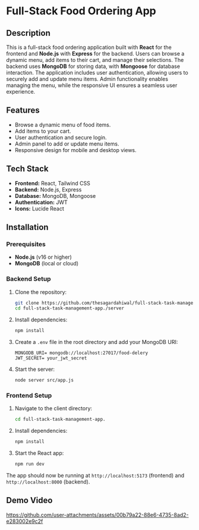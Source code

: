 # Full-Stack Food Ordering App

## Description

This is a full-stack food ordering application built with **React** for the frontend and **Node.js** with **Express** for the backend. Users can browse a dynamic menu, add items to their cart, and manage their selections. The backend uses **MongoDB** for storing data, with **Mongoose** for database interaction. The application includes user authentication, allowing users to securely add and update menu items. Admin functionality enables managing the menu, while the responsive UI ensures a seamless user experience.

## Features

- Browse a dynamic menu of food items.
- Add items to your cart.
- User authentication and secure login.
- Admin panel to add or update menu items.
- Responsive design for mobile and desktop views.

## Tech Stack

- **Frontend:** React, Tailwind CSS
- **Backend:** Node.js, Express
- **Database:** MongoDB, Mongoose
- **Authentication:** JWT
- **Icons:** Lucide React

## Installation

### Prerequisites

- **Node.js** (v16 or higher)
- **MongoDB** (local or cloud)

### Backend Setup

1. Clone the repository:
    ```bash
    git clone https://github.com/thesagardahiwal/full-stack-task-management-app..git
    cd full-stack-task-management-app./server
    ```

2. Install dependencies:
    ```bash
    npm install
    ```

3. Create a `.env` file in the root directory and add your MongoDB URI:
    ```
    MONGODB_URI= mongodb://localhost:27017/food-delery
    JWT_SECRET= your_jwt_secret
    ```

4. Start the server:
    ```bash
    node server src/app.js
    ```

### Frontend Setup

1. Navigate to the client directory:
    ```bash
    cd full-stack-task-management-app.
    ```

2. Install dependencies:
    ```bash
    npm install
    ```

3. Start the React app:
    ```bash
    npm run dev
    ```

The app should now be running at `http://localhost:5173` (frontend) and `http://localhost:8000` (backend).

## Demo Video


https://github.com/user-attachments/assets/00b79a22-88e6-4735-8ad2-e283002e9c2f


